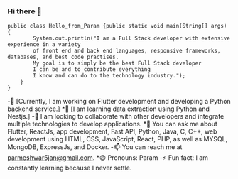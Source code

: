 ### Hi there 👋

```
public class Hello_from_Param {public static void main(String[] args) { 
        System.out.println("I am a Full Stack developer with extensive experience in a variety 
        of front end and back end languages, responsive frameworks, databases, and best code practises.
        My goal is to simply be the best Full Stack developer 
        I can be and to contribute everything 
        I know and can do to the technology industry.");
    }
}
```
-🔭 [Currently, I am working on Flutter development and developing a Python backend service.]
*🌱 [I am learning data extraction using Python and Nestjs.]
-👯 I am looking to collaborate with other developers and integrate multiple technologies to develop applications.
*💬 You can ask me about Flutter, ReactJs, app development, Fast API, Python, Java, C, C++, web development using HTML, CSS, JavaScript, React, PHP, as well as MYSQL, MongoDB, ExpressJs, and Docker.
-📫 You can reach me at parmeshwar5jan@gmail.com.
*😄 Pronouns: Param
-⚡ Fun fact: I am constantly learning because I never settle.

###


